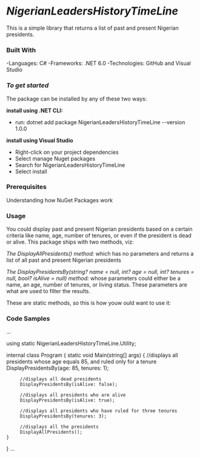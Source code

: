 ﻿# *NigerianLeadersHistoryTimeLine*
This is a simple library that returns a list of past and present Nigerian presidents.


### **Built With**
-Languages: C#
-Frameworks: .NET 6.0
-Technologies: GitHub and Visual Studio

### ***To get started***
The package can be installed by any of these two ways:

**install using .NET CLI:**
- run: dotnet add package NigerianLeadersHistoryTimeLine --version 1.0.0

**install using Visual Studio**
- Right-click on your project dependencies
- Select manage Nuget packages
- Search for NigerianLeadersHistoryTimeLine
- Select install

### **Prerequisites**
Understanding how NuGet Packages work


### **Usage**
You could display past and present Nigerian presidents based on a certain criteria like name, age, number of tenures, or even if the president is dead or alive.
This package ships with two methods, viz:

*The DisplayAllPresidents() method:*
which has no parameters and returns a list of all past and present Nigerian presidents

*The DisplayPresidentsBy(string? name = null, int? age = null, int? tenures = null, bool? isAlive = null) method:*
whose parameters could either be a name, an age, number of tenures, or living status. These parameters are what are used to filter the results. 

These are static methods, so this is how youw ould want to use it:

### **Code Samples**

...

using static NigerianLeadersHistoryTimeLine.Utility;

internal class Program
{
    static void Main(string[] args)
    {
         //displays all presidents whose age equals 85, and ruled only for a tenure
         DisplayPresidentsBy(age: 85, tenures: 1);

         //displays all dead presidents
         DisplayPresidentsBy(isAlive: false);

         //displays all presidents who are alive
         DisplayPresidentsBy(isAlive: true);
         
         //displays all presidents who have ruled for three tenures
         DisplayPresidentsBy(tenures: 3);

         //displays all the presidents
         DisplayAllPresidents();
    }
}
...